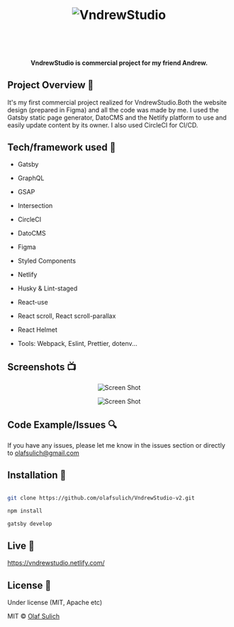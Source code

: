 <h1 align="center">

<br>

<p align="center">
<img src="https://i.ibb.co/pz6g5VL/Zrzut-ekranu-2020-03-17-o-01-53-20.png"  alt="VndrewStudio">
</p>

<br>

</h1>

<h4 align="center">VndrewStudio is commercial project for my friend Andrew.</h4>

## Project Overview 🎉

It's my first commercial project realized for VndrewStudio.Both the website design (prepared in Figma) and all the code was made by me. I used the Gatsby static page generator, DatoCMS and the Netlify platform to use and easily update content by its owner. I also used CircleCI for CI/CD.

## Tech/framework used 🔧

- Gatsby

- GraphQL

- GSAP

- Intersection

- CircleCI

- DatoCMS

- Figma

- Styled Components

- Netlify

- Husky & Lint-staged

- React-use

- React scroll, React scroll-parallax

- React Helmet

- Tools: Webpack, Eslint, Prettier, dotenv...

## Screenshots 📺

<p align="center">
    <img src="https://i.ibb.co/XD4qm3k/Zrzut-ekranu-2020-03-17-o-01-54-27.png" alt="Screen Shot">
</p>

<p align="center">
    <img src="https://i.ibb.co/ThFM34P/Zrzut-ekranu-2020-03-17-o-01-53-54.png" alt="Screen Shot">
</p>

## Code Example/Issues 🔍

If you have any issues, please let me know in the issues section or directly to olafsulich@gmail.com

## Installation 💾

```bash

git clone https://github.com/olafsulich/VndrewStudio-v2.git

npm install

gatsby develop

```

## Live 📍

<a href="https://vndrewstudio.netlify.com/">https://vndrewstudio.netlify.com/</a>

## License 🔱

Under license (MIT, Apache etc)

MIT © [Olaf Sulich]()
